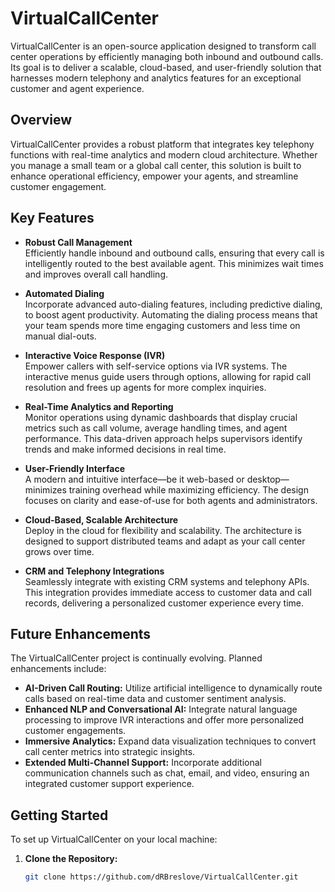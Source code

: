 # VirtualCallCenter

VirtualCallCenter is an open-source application designed to transform call center operations by efficiently managing both inbound and outbound calls. Its goal is to deliver a scalable, cloud-based, and user-friendly solution that harnesses modern telephony and analytics features for an exceptional customer and agent experience.

## Overview

VirtualCallCenter provides a robust platform that integrates key telephony functions with real-time analytics and modern cloud architecture. Whether you manage a small team or a global call center, this solution is built to enhance operational efficiency, empower your agents, and streamline customer engagement.

## Key Features

- **Robust Call Management**  
  Efficiently handle inbound and outbound calls, ensuring that every call is intelligently routed to the best available agent. This minimizes wait times and improves overall call handling.

- **Automated Dialing**  
  Incorporate advanced auto-dialing features, including predictive dialing, to boost agent productivity. Automating the dialing process means that your team spends more time engaging customers and less time on manual dial-outs.

- **Interactive Voice Response (IVR)**  
  Empower callers with self-service options via IVR systems. The interactive menus guide users through options, allowing for rapid call resolution and frees up agents for more complex inquiries.

- **Real-Time Analytics and Reporting**  
  Monitor operations using dynamic dashboards that display crucial metrics such as call volume, average handling times, and agent performance. This data-driven approach helps supervisors identify trends and make informed decisions in real time.

- **User-Friendly Interface**  
  A modern and intuitive interface—be it web-based or desktop—minimizes training overhead while maximizing efficiency. The design focuses on clarity and ease-of-use for both agents and administrators.

- **Cloud-Based, Scalable Architecture**  
  Deploy in the cloud for flexibility and scalability. The architecture is designed to support distributed teams and adapt as your call center grows over time.

- **CRM and Telephony Integrations**  
  Seamlessly integrate with existing CRM systems and telephony APIs. This integration provides immediate access to customer data and call records, delivering a personalized customer experience every time.

## Future Enhancements

The VirtualCallCenter project is continually evolving. Planned enhancements include:

- **AI-Driven Call Routing:** Utilize artificial intelligence to dynamically route calls based on real-time data and customer sentiment analysis.
- **Enhanced NLP and Conversational AI:** Integrate natural language processing to improve IVR interactions and offer more personalized customer engagements.
- **Immersive Analytics:** Expand data visualization techniques to convert call center metrics into strategic insights.
- **Extended Multi-Channel Support:** Incorporate additional communication channels such as chat, email, and video, ensuring an integrated customer support experience.

## Getting Started

To set up VirtualCallCenter on your local machine:

1. **Clone the Repository:**

   ```bash
   git clone https://github.com/dRBreslove/VirtualCallCenter.git
